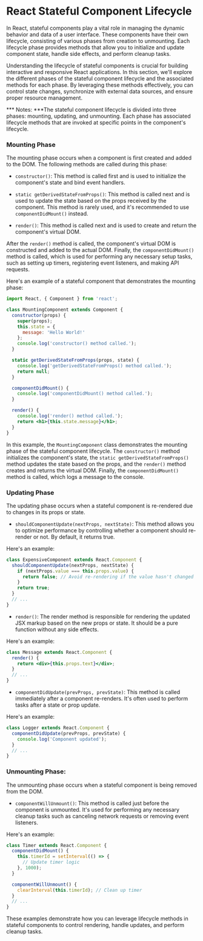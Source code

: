 # React Stateful Component Lifecycle

In React, stateful components play a vital role in managing the dynamic behavior and data of a user interface. These components have their own lifecycle, consisting of various phases from creation to unmounting. Each lifecycle phase provides methods that allow you to initialize and update component state, handle side effects, and perform cleanup tasks.

Understanding the lifecycle of stateful components is crucial for building interactive and responsive React applications. In this section, we'll explore the different phases of the stateful component lifecycle and the associated methods for each phase. By leveraging these methods effectively, you can control state changes, synchronize with external data sources, and ensure proper resource management.

*** Notes: ***The stateful component lifecycle is divided into three phases: mounting, updating, and unmounting. Each phase has associated lifecycle methods that are invoked at specific points in the component's lifecycle.

### Mounting Phase

The mounting phase occurs when a component is first created and added to the DOM. The following methods are called during this phase:

* `constructor()`: This method is called first and is used to initialize the component's state and bind event handlers.

* `static getDerivedStateFromProps()`: This method is called next and is used to update the state based on the props received by the component. This method is rarely used, and it's recommended to use `componentDidMount()` instead.

* `render()`: This method is called next and is used to create and return the component's virtual DOM.

After the `render()` method is called, the component's virtual DOM is constructed and added to the actual DOM. Finally, the `componentDidMount()` method is called, which is used for performing any necessary setup tasks, such as setting up timers, registering event listeners, and making API requests.

Here's an example of a stateful component that demonstrates the mounting phase:

```jsx
import React, { Component } from 'react';

class MountingComponent extends Component {
  constructor(props) {
    super(props);
    this.state = {
      message: 'Hello World!'
    };
    console.log('constructor() method called.');
  }

  static getDerivedStateFromProps(props, state) {
    console.log('getDerivedStateFromProps() method called.');
    return null;
  }

  componentDidMount() {
    console.log('componentDidMount() method called.');
  }

  render() {
    console.log('render() method called.');
    return <h1>{this.state.message}</h1>;
  }
}
```

In this example, the `MountingComponent` class demonstrates the mounting phase of the stateful component lifecycle. The `constructor()` method initializes the component's state, the `static getDerivedStateFromProps()` method updates the state based on the props, and the `render()` method creates and returns the virtual DOM. Finally, the `componentDidMount()` method is called, which logs a message to the console.

### Updating Phase

The updating phase occurs when a stateful component is re-rendered due to changes in its props or state.

* `shouldComponentUpdate(nextProps, nextState)`: This method allows you to optimize performance by controlling whether a component should re-render or not. By default, it returns true. 

Here's an example:

```jsx
class ExpensiveComponent extends React.Component {
  shouldComponentUpdate(nextProps, nextState) {
    if (nextProps.value === this.props.value) {
      return false; // Avoid re-rendering if the value hasn't changed
    }
    return true;
  }
  // ...
}
```

* `render()`: The render method is responsible for rendering the updated JSX markup based on the new props or state. It should be a pure function without any side effects. 

Here's an example:

```jsx
class Message extends React.Component {
  render() {
    return <div>{this.props.text}</div>;
  }
  // ...
}
```

* `componentDidUpdate(prevProps, prevState)`: This method is called immediately after a component re-renders. It's often used to perform tasks after a state or prop update. 

Here's an example:

```jsx
class Logger extends React.Component {
  componentDidUpdate(prevProps, prevState) {
    console.log('Component updated');
  }
  // ...
}
```

### Unmounting Phase:

The unmounting phase occurs when a stateful component is being removed from the DOM.

* `componentWillUnmount()`: This method is called just before the component is unmounted. It's used for performing any necessary cleanup tasks such as canceling network requests or removing event listeners. 

Here's an example:

```jsx
class Timer extends React.Component {
  componentDidMount() {
    this.timerId = setInterval(() => {
      // Update timer logic
    }, 1000);
  }

  componentWillUnmount() {
    clearInterval(this.timerId); // Clean up timer
  }
  // ...
}
```

These examples demonstrate how you can leverage lifecycle methods in stateful components to control rendering, handle updates, and perform cleanup tasks.